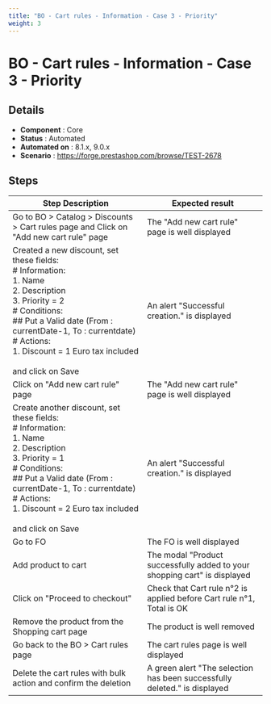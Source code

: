 ```yaml
---
title: "BO - Cart rules - Information - Case 3 - Priority"
weight: 3
---
```


# BO - Cart rules - Information - Case 3 - Priority
## Details
* **Component** : Core
* **Status** : Automated
* **Automated on** : 8.1.x, 9.0.x
* **Scenario** : https://forge.prestashop.com/browse/TEST-2678

## Steps
| Step Description | Expected result |
| ----- | ----- |
| Go to BO > Catalog > Discounts > Cart rules page and Click on "Add new cart rule" page | The "Add new cart rule" page is well displayed |
| Created a new discount, set these fields:<br> # Information:<br>1. Name<br>2. Description<br>3. Priority = 2<br> # Conditions:<br> ## Put a Valid date (From : currentDate-1, To : currentdate)<br> # Actions:<br>1. Discount = 1 Euro tax included<br><br>and click on Save | An alert "Successful creation." is displayed |
| Click on "Add new cart rule" page | The "Add new cart rule" page is well displayed |
| Create another discount, set these fields:<br> # Information:<br>1. Name<br>2. Description<br>3. Priority = 1<br> # Conditions:<br> ## Put a Valid date (From : currentDate-1, To : currentdate)<br> # Actions:<br>1. Discount = 2 Euro tax included<br><br>and click on Save | An alert "Successful creation." is displayed |
| Go to FO | The FO is well displayed |
| Add product to cart | The modal "Product successfully added to your shopping cart" is displayed |
| Click on "Proceed to checkout" | Check that Cart rule n°2 is applied before Cart rule n°1, Total is OK |
| Remove the product from the Shopping cart page | The product is well removed |
| Go back to the BO > Cart rules page | The cart rules page is well displayed |
| Delete the cart rules with bulk action and confirm the deletion | A green alert "The selection has been successfully deleted." is displayed |
